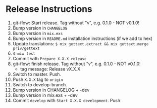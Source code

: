 # Release Instructions

  1. git-flow: Start release. Tag without "v", e.g. 0.1.0 - NOT v0.1.0!
  2. Bump version in `CHANGELOG`
  3. Bump version in `mix.exs`
  5. Bump version in `README.md` installation instructions (if we add to hex)
  6. Update translations:
     `$ mix gettext.extract && mix gettext.merge priv/gettext`
  7. `$ mix test`
  8. Commit with `Prepare X.X.X release`
  9. git-flow: finish release. Tag without "v", e.g. 0.1.0 - NOT v0.1.0!
     - tag message: Release vX.X.X
  10. Switch to master. Push.
  11. Push `X.X.X` tag to `origin`
  12. Switch to develop-branch.
  13. Bump version in CHANGELOG + -dev
  14. Bump version in mix.exs + -dev
  15. Commit `develop` with `Start X.X.X development`. Push
